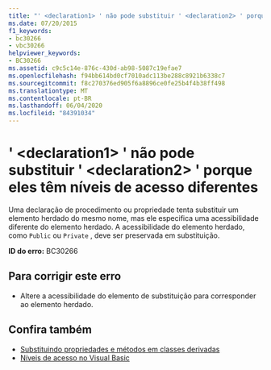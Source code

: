 ```yaml
---
title: "' <declaration1> ' não pode substituir ' <declaration2> ' porque eles têm níveis de acesso diferentes"
ms.date: 07/20/2015
f1_keywords:
- bc30266
- vbc30266
helpviewer_keywords:
- BC30266
ms.assetid: c9c5c14e-876c-430d-ab98-5087c19efae7
ms.openlocfilehash: f94bb614bd0cf7010adc113be288c8921b6338c7
ms.sourcegitcommit: f8c270376ed905f6a8896ce0fe25b4f4b38ff498
ms.translationtype: MT
ms.contentlocale: pt-BR
ms.lasthandoff: 06/04/2020
ms.locfileid: "84391034"
---
```

# <a name="declaration1-cannot-override-declaration2-because-they-have-different-access-levels"></a>' \<declaration1> ' não pode substituir ' \<declaration2> ' porque eles têm níveis de acesso diferentes
Uma declaração de procedimento ou propriedade tenta substituir um elemento herdado do mesmo nome, mas ele especifica uma acessibilidade diferente do elemento herdado. A acessibilidade do elemento herdado, como `Public` ou `Private` , deve ser preservada em substituição.  
  
 **ID do erro:** BC30266  
  
## <a name="to-correct-this-error"></a>Para corrigir este erro  
  
- Altere a acessibilidade do elemento de substituição para corresponder ao elemento herdado.  
  
## <a name="see-also"></a>Confira também

- [Substituindo propriedades e métodos em classes derivadas](../programming-guide/language-features/objects-and-classes/inheritance-basics.md#overriding-properties-and-methods-in-derived-classes)
- [Níveis de acesso no Visual Basic](../programming-guide/language-features/declared-elements/access-levels.md)
